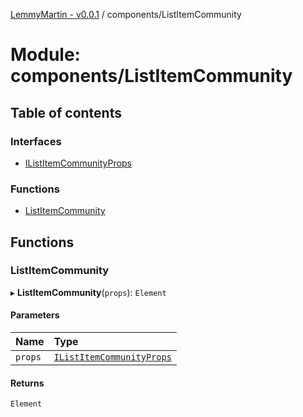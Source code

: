[LemmyMartin - v0.0.1](../README.md) / components/ListItemCommunity

# Module: components/ListItemCommunity

## Table of contents

### Interfaces

- [IListItemCommunityProps](../interfaces/components_ListItemCommunity.IListItemCommunityProps.md)

### Functions

- [ListItemCommunity](components_ListItemCommunity.md#listitemcommunity)

## Functions

### ListItemCommunity

▸ **ListItemCommunity**(`props`): `Element`

#### Parameters

| Name | Type |
| :------ | :------ |
| `props` | [`IListItemCommunityProps`](../interfaces/components_ListItemCommunity.IListItemCommunityProps.md) |

#### Returns

`Element`
